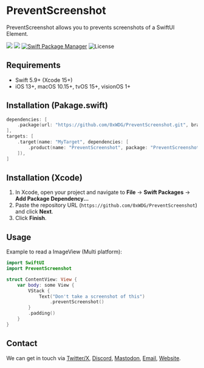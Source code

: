 # PreventScreenshot

PreventScreenshot allows you to prevents screenshots of a SwiftUI Element.

[![](https://img.shields.io/endpoint?url=https%3A%2F%2Fswiftpackageindex.com%2Fapi%2Fpackages%2F0xWDG%2FPreventScreenshot%2Fbadge%3Ftype%3Dplatforms)](https://swiftpackageindex.com/0xWDG/PreventScreenshot)
[![](https://img.shields.io/endpoint?url=https%3A%2F%2Fswiftpackageindex.com%2Fapi%2Fpackages%2F0xWDG%2FPreventScreenshot%2Fbadge%3Ftype%3Dswift-versions)](https://swiftpackageindex.com/0xWDG/PreventScreenshot)
[![Swift Package Manager](https://img.shields.io/badge/SPM-compatible-brightgreen.svg)](https://swift.org/package-manager)
![License](https://img.shields.io/github/license/0xWDG/PreventScreenshot)

## Requirements

- Swift 5.9+ (Xcode 15+)
- iOS 13+, macOS 10.15+, tvOS 15+, visionOS 1+

## Installation (Pakage.swift)

```swift
dependencies: [
    .package(url: "https://github.com/0xWDG/PreventScreenshot.git", branch: "main"),
],
targets: [
    .target(name: "MyTarget", dependencies: [
        .product(name: "PreventScreenshot", package: "PreventScreenshot"),
    ]),
]
```

## Installation (Xcode)

1. In Xcode, open your project and navigate to **File** → **Swift Packages** → **Add Package Dependency...**
2. Paste the repository URL (`https://github.com/0xWDG/PreventScreenshot`) and click **Next**.
3. Click **Finish**.

## Usage

Example to read a ImageView (Multi platform):

```swift
import SwiftUI
import PreventScreenshot

struct ContentView: View {
    var body: some View {
        VStack {
            Text("Don't take a screenshot of this")
                .preventScreenshot()
        }
        .padding()
    }
}
```

## Contact

We can get in touch via [Twitter/X](https://twitter.com/0xWDG), [Discord](https://discordapp.com/users/918438083861573692), [Mastodon](https://mastodon.social/@0xWDG), [Email](mailto:email+oss@wesleydegroot.nl), [Website](https://wesleydegroot.nl).
